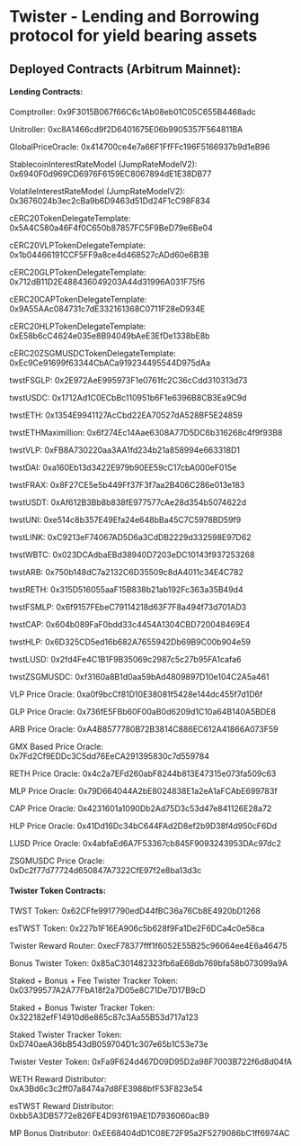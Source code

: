 # Twister - Lending and Borrowing protocol for yield bearing assets
## Deployed Contracts (Arbitrum Mainnet):

#### Lending Contracts:

Comptroller: 0x9F3015B067f66C6c1Ab08eb01C05C655B4468adc

Unitroller: 0xc8A1466cd9f2D6401675E06b9905357F564811BA

GlobalPriceOracle: 0x414700ce4e7a66F1FfFFc196F5166937b9d1eB96

StablecoinInterestRateModel (JumpRateModelV2): 0x6940F0d969CD6976F6159EC8067894dE1E38DB77

VolatileInterestRateModel (JumpRateModelV2): 0x3676024b3ec2cBa9b6D9463d51Dd24F1cC98F834

cERC20TokenDelegateTemplate: 0x5A4C580a46F4f0C650b87857FC5F9BeD79e6Be04

cERC20VLPTokenDelegateTemplate: 0x1b04466191CCF5FF9a8ce4d468527cADd60e6B3B

cERC20GLPTokenDelegateTemplate: 0x712dB11D2E488436049203A44d31996A031F75f6

cERC20CAPTokenDelegateTemplate: 0x9A55AAc084731c7dE332161368C0711F28eD934E

cERC20HLPTokenDelegateTemplate: 0xE58b6cC4624e035e8B94049bAeE3EfDe1338bE8b

cERC20ZSGMUSDCTokenDelegateTemplate: 0xEc9Ce91699f63344CbACa919234495544D975dAa

twstFSGLP: 0x2E972AeE995973F1e0761fc2C36cCdd310313d73

twstUSDC: 0x1712Ad1C0ECbBc110951b6F1e6396B8CB3Ea9C9d

twstETH: 0x1354E9941127AcCbd22EA70527dA528BF5E24859

twstETHMaximillion: 0x6f274Ec14Aae6308A77D5DC6b316268c4f9f93B8

twstVLP: 0xFB8A730220aa3AA1fd234b21a858994e663318D1

twstDAI: 0xa160Eb13d3422E979b90EE59cC17cbA000eF015e

twstFRAX: 0x8F27CE5e5b449Ff37F3f7aa2B406C286e013e183

twstUSDT: 0xAf612B3Bb8b838fE977577cAe28d354b5074622d

twstUNI: 0xe514c8b357E49Efa24e648bBa45C7C5978BD59f9

twstLINK: 0xC9213eF74067AD5D6a3CdDB2229d332598E97D62

twstWBTC: 0x023DCAdbaEBd38940D7203eDC10143f937253268

twstARB: 0x750b148dC7a2132C6D35509c8dA4011c34E4C782

twstRETH: 0x315D516055aaF15B838b21ab192Fc363a35B49d4

twstFSMLP: 0x6f9157FEbeC79114218d63F7F8a494f73d701AD3

twstCAP: 0x604b089FaF0bdd33c4454A1304CBD720048469E4

twstHLP: 0x6D325CD5ed16b682A7655942Db69B9C00b904e59

twstLUSD: 0x2fd4Fe4C1B1F9B35069c2987c5c27b95FA1cafa6

twstZSGMUSDC: 0xf3160a8B1d0aa59bAd4809897D10e104C2A5a461

VLP Price Oracle: 0xa0f9bcCf81D10E38081f5428e144dc455f7d1D6f

GLP Price Oracle: 0x736fE5FBb60F00aB0d6209d1C10a64B140A5BDE8

ARB Price Oracle: 0xA4B8577780B72B3814C886EC612A41866A073F59

GMX Based Price Oracle: 0x7Fd2Cf9EDDc3C5dd76EeCA291395830c7d559784

RETH Price Oracle: 0x4c2a7EFd260abF8244b813E47315e073fa509c63

MLP Price Oracle: 0x79D664044A2bE8024838E1a2eA1aFCAbE699783f

CAP Price Oracle: 0x4231601a1090Db2Ad75D3c53d47e841126E28a72

HLP Price Oracle: 0x41Dd16Dc34bC644FAd2D8ef2b9D38f4d950cF6Dd

LUSD Price Oracle: 0x4abfaEd6A7F53367cb845F9093243953DAc97dc2

ZSGMUSDC Price Oracle: 0xDc2f77d77724d650847A7322CfE97f2e8ba13d3c

#### Twister Token Contracts:

TWST Token: 0x62CFfe9917790edD44fBC36a76Cb8E4920bD1268

esTWST Token: 0x227b1F16EA906c5b628f9Fa1De2F6DCa4c0e58ca

Twister Reward Router: 0xecF78377fff1f6052E55B25c96064ee4E6a46475

Bonus Twister Token: 0x85aC301482323fb6aE6Bdb769bfa58b073099a9A

Staked + Bonus + Fee Twister Tracker Token: 0x03799577A2A77FbA18f2a7D05e8C71De7D17B9cD

Staked + Bonus Twister Tracker Token: 0x322182efF14910d6e865c87c3Aa55B53d717a123

Staked Twister Tracker Token: 0xD740aeA36bB543dB059704D1c307e65b1C53e73e

Twister Vester Token: 0xFa9F624d467D09D95D2a98F7003B722f6d8d04fA

WETH Reward Distributor: 0xA3Bd6c3c2ff07a8474a7d8FE3988bfF53F823e54

esTWST Reward Distributor: 0xbb5A3DB5772e826FE4D93f619AE1D7936060acB9

MP Bonus Distributor: 0xEE68404dD1C08E72F95a2F5279086bC1ff6974AC


